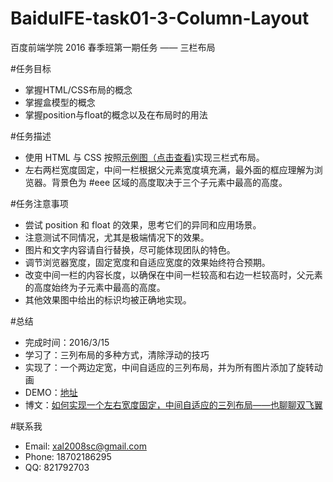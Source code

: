 # BaiduIFE-task01-3-Column-Layout
百度前端学院 2016 春季班第一期任务 —— 三栏布局

#任务目标

- 掌握HTML/CSS布局的概念
- 掌握盒模型的概念
- 掌握position与float的概念以及在布局时的用法

#任务描述

- 使用 HTML 与 CSS 按照[示例图（点击查看)](http://7xrp04.com1.z0.glb.clouddn.com/task_1_3_1.png)实现三栏式布局。
- 左右两栏宽度固定，中间一栏根据父元素宽度填充满，最外面的框应理解为浏览器。背景色为 #eee 区域的高度取决于三个子元素中最高的高度。

#任务注意事项

- 尝试 position 和 float 的效果，思考它们的异同和应用场景。
- 注意测试不同情况，尤其是极端情况下的效果。
- 图片和文字内容请自行替换，尽可能体现团队的特色。
- 调节浏览器宽度，固定宽度和自适应宽度的效果始终符合预期。
- 改变中间一栏的内容长度，以确保在中间一栏较高和右边一栏较高时，父元素的高度始终为子元素中最高的高度。
- 其他效果图中给出的标识均被正确地实现。

#总结

- 完成时间：2016/3/15
- 学习了：三列布局的多种方式，清除浮动的技巧
- 实现了：一个两边定宽，中间自适应的三列布局，并为所有图片添加了旋转动画
- DEMO：[地址](http://nitta-honoka.github.io/BaiduIFE-task01-3-Column-Layout/index.html)
- 博文：[如何实现一个左右宽度固定，中间自适应的三列布局——也聊聊双飞翼](http://www.cnblogs.com/honoka/p/5161836.html)

#联系我

- Email: xal2008sc@gmail.com
- Phone: 18702186295
- QQ: 821792703
